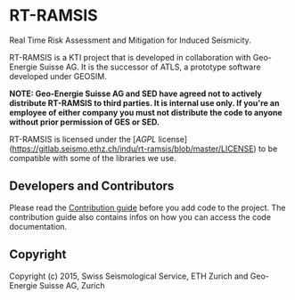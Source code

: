 # RT-RAMSIS

Real Time Risk Assessment and Mitigation for Induced Seismicity.

RT-RAMSIS is a KTI project that is developed in collaboration with
Geo-Energie Suisse AG. It is the successor of ATLS, a prototype
software developed under GEOSIM.

**NOTE: Geo-Energie Suisse AG and SED have agreed not to actively distribute 
RT-RAMSIS to third parties. It is internal use only. If you're an employee of
either company you must not distribute the code to anyone without prior 
permission of GES or SED.** 

RT-RAMSIS is licensed under the [*AGPL* license]
(https://gitlab.seismo.ethz.ch/indu/rt-ramsis/blob/master/LICENSE) to be 
compatible with some of the libraries we use.

## Developers and Contributors

Please read the [Contribution guide](https://gitlab.seismo.ethz.ch/indu/rt-ramsis/blob/master/CONTRIBUTING.md)
before you add code to the project. The contribution guide also contains infos
on how you can access the code documentation.

## Copyright
Copyright (c) 2015, Swiss Seismological Service, ETH Zurich and Geo-Energie Suisse
AG, Zurich